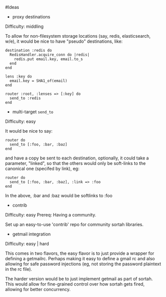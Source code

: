 #Ideas

- proxy destinations

Difficulty: middling

To allow for non-filesystem storage locations (say, redis, elasticsearch, w/e),
it would be nice to have "pseudo" destinations, like:

    destination :redis do
      RedisHandler.acquire_conn do |redis|
        redis.put email.key, email.to_s
      end
    end

    lens :key do
      email.key = SHA1_of(email)
    end

    router :root, :lenses => [:key] do
      send_to :redis
    end

- multi-target `send_to`

Difficulty: easy

It would be nice to say:

    router do
      send_to [:foo, :bar, :baz]
    end

and have a copy be sent to each destination, optionally, it could take a
parameter, "linked", so that the others would only be soft-links to the
canonical one (specifed by link), eg:

    router do
      send_to [:foo, :bar, :baz], :link => :foo
    end

In the above, :bar and :baz would be softlinks to :foo

- contrib

Difficulty: easy
Prereq: Having a community.

Set up an easy-to-use 'contrib' repo for community sortah libraries.

- getmail integration

Difficulty: easy | hard

This comes in two flavors, the easy flavor is to just provide a wrapper
for defining a getmailrc. Perhaps making it easy to define a gmail rc and
also allowing for safe password injections (eg, not storing the password
plaintext in the rc file).

The harder version would be to just implement getmail as part of sortah.
This would allow for fine-grained control over how sortah gets fired, allowing
for better concurrency.











